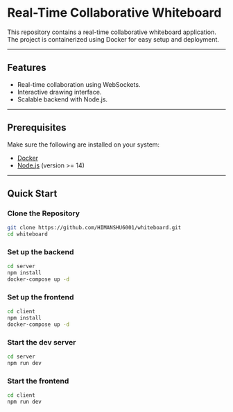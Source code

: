 # Real-Time Collaborative Whiteboard

This repository contains a real-time collaborative whiteboard application. The project is containerized using Docker for easy setup and deployment.

---

## Features
- Real-time collaboration using WebSockets.
- Interactive drawing interface.
- Scalable backend with Node.js.

---

## Prerequisites
Make sure the following are installed on your system:
- [Docker](https://www.docker.com/)
- [Node.js](https://nodejs.org/) (version >= 14)

---

## Quick Start

### Clone the Repository
```bash
git clone https://github.com/HIMANSHU6001/whiteboard.git
cd whiteboard
```

### Set up the backend
```bash
cd server
npm install
docker-compose up -d
```

### Set up the frontend
```bash
cd client
npm install
docker-compose up -d
```
### Start the dev server
```bash
cd server
npm run dev
```

### Start the frontend
```bash
cd client
npm run dev
```

